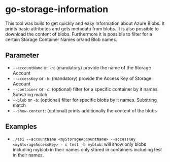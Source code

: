 # go-storage-information

This tool was build to get quickly and easy Information about Azure Blobs.
It prints basic attributes and gets metadata from blobs.
It is also possible to download the content of blobs.
Furthermore it is possible to filter for a certain Storage Container Names or/and Blob names.

## Parameter

* `--accountName` or `-n`: (mandatory) provide the name of the Storage Account
* `--accessKey` or `-k`: (mandatory) provide the Access Key of Storage Account
* `--container` or `-c`: (optional) filter for a specific container by it names. Substring match
* `--blob` or `-b`: (optional) filter for specific blobs by it names. Substring match
* `--show-content`: (optional) prints additionally the content of the blobs

## Examples
* `./asi --accountName <myStorageAccountName> --accessKey <myStorageAccessKey> - c test -b myblob`: will show only blobs including myblob in their names only stored in containers including test in their names.
